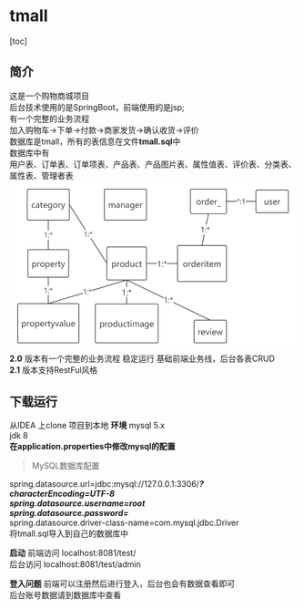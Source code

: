 # tmall

[toc]

## 简介
这是一个购物商城项目<br>
后台技术使用的是SpringBoot，前端使用的是jsp;<br>
有一个完整的业务流程 <br>
加入购物车->下单->付款->商家发货->确认收货->评价<br>
数据库是tmall，所有的表信息在文件**tmall.sql**中<br>
数据库中有<br>
用户表、订单表、订单项表、产品表、产品图片表、属性值表、评价表、分类表、属性表、管理者表<br>
![image](./pic/tableRelationship.png)<br>
**2.0** 版本有一个完整的业务流程 稳定运行 基础前端业务线，后台各表CRUD<br>
**2.1** 版本支持RestFul风格<br>
## 下载运行
从IDEA 上clone 项目到本地
**环境**
mysql 5.x<br>
jdk 8<br>
**在application.properties中修改mysql的配置**
> MySQL数据库配置

spring.datasource.url=jdbc:mysql://127.0.0.1:3306/*****?characterEncoding=UTF-8<br>
spring.datasource.username=root<br>
spring.datasource.password=*****<br>
spring.datasource.driver-class-name=com.mysql.jdbc.Driver<br>
将tmall.sql导入到自己的数据库中<br>

**启动**
前端访问 localhost:8081/test/<br>
后台访问 localhost:8081/test/admin<br>

**登入问题**
前端可以注册然后进行登入，后台也会有数据查看即可<br>
后台账号数据请到数据库中查看
